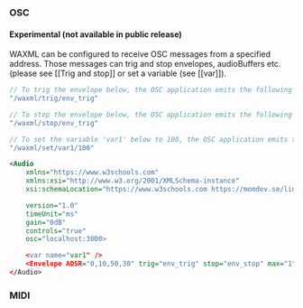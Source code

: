 ### OSC
#### Experimental (not available in public release)

WAXML can be configured to receive OSC messages from a specified address. Those messages can trig and stop envelopes, audioBuffers etc. (please see [[Trig and stop]] or set a variable (see [[var]]).

```Javascript
// To trig the envelope below, the OSC application emits the following string
"/waxml/trig/env_trig"

// To stop the envelope below, the OSC application emits the following string
"/waxml/stop/env_trig"

// To set the variable 'var1' below to 100, the OSC application emits the following string
"/waxml/set/var1/100"
```

```XML
<Audio 
    xmlns="https://www.w3schools.com"
    xmlns:xsi="http://www.w3.org/2001/XMLSchema-instance"
    xsi:schemaLocation="https://www.w3schools.com https://momdev.se/lindetorp/waxml/scheme_1.16.xsd"

    version="1.0" 
    timeUnit="ms" 
    gain="0dB"
    controls="true"
    osc="localhost:3000>

    <var name="var1" />
    <Envelope ADSR="0,10,50,30" trig="env_trig" stop="env_stop" max="1" />
</Audio>
```

### MIDI
